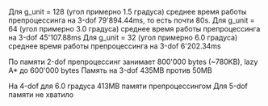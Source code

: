 Для g_unit = 128 (угол примерно 1.5 градуса) среднее время работы препроцессинга на 3-dof 79'894.44ms, то есть почти 80s.
Для g_unit = 64  (угол примерно 3.0 градуса) среднее время работы препроцессинга на 3-dof 45'107.88ms
Для g_unit = 32  (угол примерно 6.0 градуса) среднее время работы препроцессинга на 3-dof  6'202.34ms

По памяти 2-dof препроцессинг занимает 800'000 bytes (~780KB), lazy A* до 600'000 bytes
Память на 3-dof 435MB против 50MB

На 4-dof для 6.0 градуса 413MB памяти препроцессингом
Для 5-dof памяти не хватило
